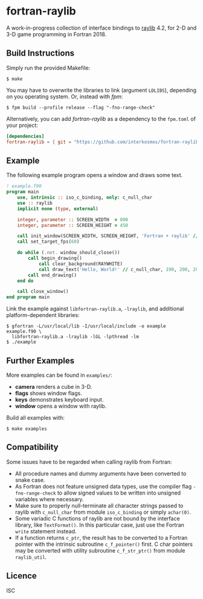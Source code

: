 # fortran-raylib

A work-in-progress collection of interface bindings to
[raylib](https://www.raylib.com/) 4.2, for 2-D and 3-D game programming in
Fortran 2018.

## Build Instructions

Simply run the provided Makefile:

```
$ make
```

You may have to overwrite the libraries to link (argument `LDLIBS`), depending
on you operating system. Or, instead with *fpm*:

```
$ fpm build --profile release --flag "-fno-range-check"
```

Alternatively, you can add *fortran-raylib* as a dependency to the `fpm.toml` of
your project:

```toml
[dependencies]
fortran-raylib = { git = "https://github.com/interkosmos/fortran-raylib.git" }
```

## Example

The following example program opens a window and draws some text.

```fortran
! example.f90
program main
    use, intrinsic :: iso_c_binding, only: c_null_char
    use :: raylib
    implicit none (type, external)

    integer, parameter :: SCREEN_WIDTH  = 800
    integer, parameter :: SCREEN_HEIGHT = 450

    call init_window(SCREEN_WIDTH, SCREEN_HEIGHT, 'Fortran + raylib' // c_null_char)
    call set_target_fps(60)

    do while (.not. window_should_close())
        call begin_drawing()
            call clear_background(RAYWHITE)
            call draw_text('Hello, World!' // c_null_char, 190, 200, 20, LIGHTGRAY)
        call end_drawing()
    end do

    call close_window()
end program main
```

Link the example against `libfortran-raylib.a`, `-lraylib`, and additional
platform-dependent libraries:

```
$ gfortran -L/usr/local/lib -I/usr/local/include -o example example.f90 \
  libfortran-raylib.a -lraylib -lGL -lpthread -lm
$ ./example
```

## Further Examples

More examples can be found in `examples/`:

* **camera** renders a cube in 3-D.
* **flags** shows window flags.
* **keys** demonstrates keyboard input.
* **window** opens a window with raylib.

Build all examples with:

```
$ make examples
```

## Compatibility

Some issues have to be regarded when calling raylib from Fortran:

* All procedure names and dummy arguments have been converted to snake case.
* As Fortran does not feature unsigned data types, use the compiler flag
  `-fno-range-check` to allow signed values to be written into unsigned
  variables where necessary.
* Make sure to properly null-terminate all character strings passed to raylib
  with `c_null_char` from module `iso_c_binding` or simply `achar(0)`.
* Some variadic C functions of raylib are not bound by the interface library,
  like `TextFormat()`. In this particular case, just use the Fortran `write`
  statement instead.
* If a function returns `c_ptr`, the result has to be converted to a Fortran
  pointer with the intrinsic subroutine `c_f_pointer()` first. C char pointers
  may be converted with utility subroutine `c_f_str_ptr()` from module
  `raylib_util`.

## Licence

ISC
